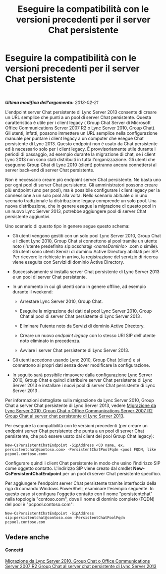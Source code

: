 ﻿---
title: Eseguire la compatibilità con le versioni precedenti per il server Chat persistente
TOCTitle: Eseguire la compatibilità con le versioni precedenti per il server Chat persistente
ms:assetid: 53f1a706-3104-4a94-8b4e-8badd9a066d6
ms:mtpsurl: https://technet.microsoft.com/it-it/library/JJ204901(v=OCS.15)
ms:contentKeyID: 49300611
ms.date: 08/24/2015
mtps_version: v=OCS.15
ms.translationtype: HT
---

# Eseguire la compatibilità con le versioni precedenti per il server Chat persistente

 

_**Ultima modifica dell'argomento:** 2013-02-21_

L'endpoint server Chat persistente di Lync Server 2013 consente di creare un URL semplice che punti a un pool di server Chat persistente. Questa caratteristica è utile per i client legacy ( Group Chat Server di Microsoft Office Communications Server 2007 R2 o Lync Server 2010, Group Chat). Gli utenti, infatti, possono immettere un URL semplice nella configurazione manuale per puntare i client legacy a un computer che esegue Chat persistente di Lync 2013. Questo endpoint non è usato da Chat persistente ed è necessario solo per i client legacy. È provvisoriamente utile durante i periodi di passaggio, ad esempio durante la migrazione di chat, se i client Lync 2013 non sono stati distribuiti in tutta l'organizzazione. Gli utenti che eseguono Group Chat di Lync 2010 (client) potranno ancora connettersi al server back-end di server Chat persistente.

Non è necessario creare più endpoint server Chat persistente. Ne basta uno per ogni pool di server Chat persistente. Gli amministratori possono creare più endpoint (uno per pool), ma è possibile configurare i client legacy per la connessione a un solo pool alla volta. Nello scenario abituale o in uno scenario tradizionale la distribuzione legacy comprende un solo pool. Una nuova distribuzione, che in genere esegue la migrazione di questo pool in un nuovo Lync Server 2013, potrebbe aggiungere pool di server Chat persistente aggiuntivi.

Uno scenario di questo tipo in genere segue questo schema:

  - Gli utenti vengono gestiti con un solo pool Lync Server 2010, Group Chat e i client Lync 2010, Group Chat si connettono al pool tramite un utente noto (l'utente predefinito sip:ocschat@ *\<nomeDominio\>* .com o simile). Gli utenti sono utenti Servizi di dominio Active Directory abilitati per SIP. Per ricevere le richieste in arrivo, la registrazione del servizio di ricerca viene eseguita con Servizi di dominio Active Directory.

  - Successivamente si installa server Chat persistente di Lync Server 2013 e un pool di server Chat persistente.

  - In un momento in cui gli utenti sono in genere offline, ad esempio durante il weekend:
    
      - Arrestare Lync Server 2010, Group Chat.
    
      - Eseguire la migrazione dei dati dal pool Lync Server 2010, Group Chat al pool di server Chat persistente di Lync Server 2013 .
    
      - Eliminare l'utente noto da Servizi di dominio Active Directory.
    
      - Creare un nuovo *endpoint legacy* con lo stesso URI SIP dell'utente noto eliminato in precedenza.
    
      - Avviare i server Chat persistente di Lync Server 2013.

  - Gli utenti accedono usando Lync 2010, Group Chat (client) e si connettono ai propri dati senza dover modificare la configurazione.

  - In seguito sarà possibile rimuovere dalla configurazione Lync Server 2010, Group Chat e quindi distribuire server Chat persistente di Lync Server 2013 e installare i nuovi pool di server Chat persistente di Lync Server 2013 .

Per informazioni dettagliate sulla migrazione da Lync Server 2010, Group Chat a server Chat persistente di Lync Server 2013, vedere [Migrazione da Lync Server 2010, Group Chat o Office Communications Server 2007 R2 Group Chat al server chat persistente di Lync Server 2013](migration-from-lync-server-2010-group-chat-or-office-communications-server-2007-r2-group-chat-to-lync-server-2013-persistent-chat-server.md).

Per eseguire la compatibilità con le versioni precedenti (per creare un endpoint server Chat persistente che punta a un pool di server Chat persistente, che può essere usato dai client dei pool Group Chat legacy):

    New-CsPersistentChatEndpoint -SipAddress <CO name, ex. persistentchat@contoso.com> -PersistentChatPoolFqdn <pool FQDN, like pcpool.contoso.com>

Configurare quindi i client Chat persistente in modo che usino l'indirizzo SIP come oggetto contatto. L'indirizzo SIP viene creato dal cmdlet **New-CsPersistentChatEndpoint** per un pool di server Chat persistente specifico.

Per aggiungere l'endpoint server Chat persistente tramite interfaccia della riga di comando Windows PowerShell, esaminare l'esempio seguente. In questo caso si configura l'oggetto contatto con il nome "persistentchat" nella topologia "contoso.com", dove il nome di dominio completo (FQDN) del pool è "pcpool.contoso.com":

    New-CsPersistentChatEndpoint -SipAddress sip:persistentchat@contoso.com -PersistentChatPoolFqdn pcpool.contoso.com

## Vedere anche

#### Concetti

[Migrazione da Lync Server 2010, Group Chat o Office Communications Server 2007 R2 Group Chat al server chat persistente di Lync Server 2013](migration-from-lync-server-2010-group-chat-or-office-communications-server-2007-r2-group-chat-to-lync-server-2013-persistent-chat-server.md)

